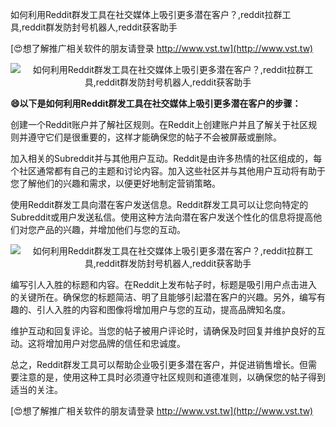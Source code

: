 如何利用Reddit群发工具在社交媒体上吸引更多潜在客户？,reddit拉群工具,reddit群发防封号机器人,reddit获客助手

[😍想了解推广相关软件的朋友请登录 http://www.vst.tw](http://www.vst.tw)

 <center><img src="https://vst.tw/MP4/tuiguang/png/4.png" alt="如何利用Reddit群发工具在社交媒体上吸引更多潜在客户？,reddit拉群工具,reddit群发防封号机器人,reddit获客助手"></center>

**😄以下是如何利用Reddit群发工具在社交媒体上吸引更多潜在客户的步骤：**

创建一个Reddit账户并了解社区规则。在Reddit上创建账户并且了解关于社区规则并遵守它们是很重要的，这样才能确保您的帖子不会被屏蔽或删除。

加入相关的Subreddit并与其他用户互动。Reddit是由许多热情的社区组成的，每个社区通常都有自己的主题和讨论内容。加入这些社区并与其他用户互动将有助于您了解他们的兴趣和需求，以便更好地制定营销策略。

使用Reddit群发工具向潜在客户发送信息。Reddit群发工具可以让您向特定的Subreddit或用户发送私信。使用这种方法向潜在客户发送个性化的信息将提高他们对您产品的兴趣，并增加他们与您的互动。

 <center><img src="https://vst.tw/MP4/tuiguang/png/7.png" alt="如何利用Reddit群发工具在社交媒体上吸引更多潜在客户？,reddit拉群工具,reddit群发防封号机器人,reddit获客助手"></center>

编写引人入胜的标题和内容。在Reddit上发布帖子时，标题是吸引用户点击进入的关键所在。确保您的标题简洁、明了且能够引起潜在客户的兴趣。另外，编写有趣的、引人入胜的内容和图像将增加用户与您的互动，提高品牌知名度。

维护互动和回复评论。当您的帖子被用户评论时，请确保及时回复并维护良好的互动。这将增加用户对您品牌的信任和忠诚度。

总之，Reddit群发工具可以帮助企业吸引更多潜在客户，并促进销售增长。但需要注意的是，使用这种工具时必须遵守社区规则和道德准则，以确保您的帖子得到适当的关注。

[😍想了解推广相关软件的朋友请登录 http://www.vst.tw](http://www.vst.tw)



